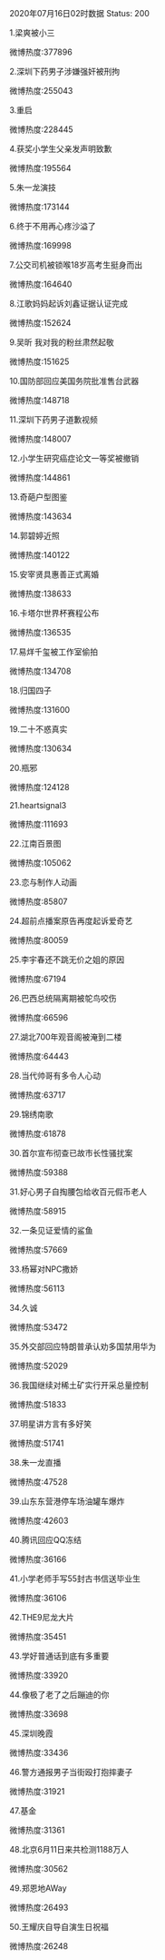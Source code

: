 2020年07月16日02时数据
Status: 200

1.梁爽被小三

微博热度:377896

2.深圳下药男子涉嫌强奸被刑拘

微博热度:255043

3.重启

微博热度:228445

4.获奖小学生父亲发声明致歉

微博热度:195564

5.朱一龙演技

微博热度:173144

6.终于不用再心疼沙溢了

微博热度:169998

7.公交司机被锁喉18岁高考生挺身而出

微博热度:164640

8.江歌妈妈起诉刘鑫证据认证完成

微博热度:152624

9.吴昕 我对我的粉丝肃然起敬

微博热度:151625

10.国防部回应美国务院批准售台武器

微博热度:148718

11.深圳下药男子道歉视频

微博热度:148007

12.小学生研究癌症论文一等奖被撤销

微博热度:144861

13.奇葩户型图鉴

微博热度:143634

14.郭碧婷近照

微博热度:140122

15.安宰贤具惠善正式离婚

微博热度:138633

16.卡塔尔世界杯赛程公布

微博热度:136535

17.易烊千玺被工作室偷拍

微博热度:134708

18.归国四子

微博热度:131600

19.二十不惑真实

微博热度:130634

20.瓶邪

微博热度:124128

21.heartsignal3

微博热度:111693

22.江南百景图

微博热度:105062

23.恋与制作人动画

微博热度:85807

24.超前点播案原告再度起诉爱奇艺

微博热度:80059

25.李宇春还不跳无价之姐的原因

微博热度:67194

26.巴西总统隔离期被鸵鸟咬伤

微博热度:66596

27.湖北700年观音阁被淹到二楼

微博热度:64443

28.当代帅哥有多令人心动

微博热度:63717

29.锦绣南歌

微博热度:61878

30.首尔宣布彻查已故市长性骚扰案

微博热度:59388

31.好心男子自掏腰包给收百元假币老人

微博热度:58915

32.一条见证爱情的鲨鱼

微博热度:57669

33.杨幂对NPC撒娇

微博热度:56113

34.久诚

微博热度:53472

35.外交部回应特朗普承认劝多国禁用华为

微博热度:52029

36.我国继续对稀土矿实行开采总量控制

微博热度:51833

37.明星讲方言有多好笑

微博热度:51741

38.朱一龙直播

微博热度:47528

39.山东东营港停车场油罐车爆炸

微博热度:42603

40.腾讯回应QQ冻结

微博热度:36166

41.小学老师手写55封古书信送毕业生

微博热度:36106

42.THE9尼龙大片

微博热度:35451

43.学好普通话到底有多重要

微博热度:33920

44.像极了老了之后蹦迪的你

微博热度:33698

45.深圳晚霞

微博热度:33436

46.警方通报男子当街殴打抱摔妻子

微博热度:31921

47.基金

微博热度:31361

48.北京6月11日来共检测1188万人

微博热度:30562

49.郑恩地AWay

微博热度:26493

50.王耀庆自导自演生日祝福

微博热度:26248

